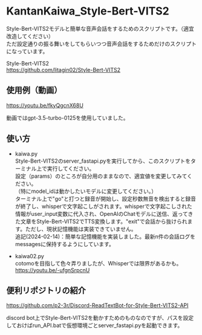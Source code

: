 # KantanKaiwa_Style-Bert-VITS2
Style-Bert-VITS2モデルと簡単な音声会話をするためのスクリプトです。（適宜改造してください）  
ただ設定通りの振る舞いをしてもらいつつ音声会話をするためだけのスクリプトになっています。  

Style-Bert-VITS2  
https://github.com/litagin02/Style-Bert-VITS2

## 使用例（動画）
https://youtu.be/fkyQgcnX68U   

動画ではgpt-3.5-turbo-0125を使用していました。

## 使い方
- kaiwa.py  
Style-Bert-VITS2のserver_fastapi.pyを実行してから、このスクリプトをターミナル上で実行してください。  
設定（params）のところが自分用のままなので、適宜値を変更してみてください。  
（特にmodel_idは動かしたいモデルに変更してください。）    
ターミナル上で"go"と打つと録音が開始し、設定秒数無音を検出すると録音が終了し、whisperで文字起こしがされます。whisperで文字起こしされた情報がuser_input変数に代入され、OpenAIのChatモデルに送信、返ってきた文章をStyle-Bert-VITS2でTTS変換します。"exit"で会話から抜けられます。ただし、現状記憶機能は実装できていません。  
追記(2024-02-14)：簡単な記憶機能を実装しました。最新n件の会話ログをmessagesに保持するようにしています。

- kaiwa02.py  
cotomoを目指して色々弄りましたが、Whisperでは限界があるかも。  
https://youtu.be/-ufgnSrpcnU 

## 便利リポジトリの紹介
https://github.com/p2-3r/Discord-ReadTextBot-for-Style-Bert-VITS2-API  
  
discord bot上でStyle-Bert-VITS2を動かすためのものなのですが、パスを設定しておけばrun_API.batで仮想環境ごとserver_fastapi.pyを起動できます。

